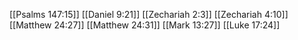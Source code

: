 [[Psalms 147:15]]
[[Daniel 9:21]]
[[Zechariah 2:3]]
[[Zechariah 4:10]]
[[Matthew 24:27]]
[[Matthew 24:31]]
[[Mark 13:27]]
[[Luke 17:24]]
